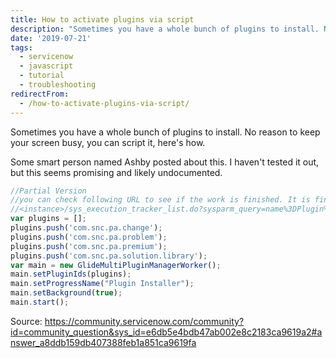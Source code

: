 ```yaml
---
title: How to activate plugins via script
description: "Sometimes you have a whole bunch of plugins to install. No reason to keep your screen busy, you can script it, here's how.\r\n\r\nSome smart person named Ashby p..."
date: '2019-07-21'
tags:
  - servicenow
  - javascript
  - tutorial
  - troubleshooting
redirectFrom:
  - /how-to-activate-plugins-via-script/
---
```


<!--StartFragment-->

Sometimes you have a whole bunch of plugins to install. No reason to keep your screen busy, you can script it, here's how.

Some smart person named Ashby posted about this. I haven't tested it out, but this seems promising and likely undocumented.

<!--EndFragment-->

<!--StartFragment-->

```javascript
//Partial Version
//you can check following URL to see if the work is finished. It is finished when the completion time is set and the percent complete is 100.
//<instance>/sys_execution_tracker_list.do?sysparm_query=name%3DPlugin%20Installer
var plugins = [];
plugins.push('com.snc.pa.change');
plugins.push('com.snc.pa.problem');
plugins.push('com.snc.pa.premium');
plugins.push('com.snc.pa.solution.library');
var main = new GlideMultiPluginManagerWorker();
main.setPluginIds(plugins);
main.setProgressName("Plugin Installer");
main.setBackground(true);
main.start();
```

<!--EndFragment-->

<!--StartFragment-->

Source: <https://community.servicenow.com/community?id=community_question&sys_id=e6db5e4bdb47ab002e8c2183ca9619a2#answer_a8ddb159db407388feb1a851ca9619fa>

<!--EndFragment-->